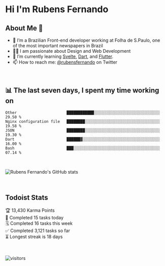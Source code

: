 # Hi I'm Rubens Fernando

## About Me 🚀

- 🌱 I’m a Brazilian Front-end developer working at Folha de S.Paulo, one of the most important newspapers in Brazil
- 👨‍💻 I am passionate about Design and Web Development
- 📖 I’m currently learning [Svelte](https://svelte.dev/), [Dart](https://dart.dev/), and [Flutter](https://flutter.dev/).
- 📫 How to reach me: [@rubensfernando](https://twitter.com/rubensfernando) on Twitter

<br />

## 📊 The last seven days, I spent my time working on

<!--START_SECTION:waka-->
```text
Other                      ████████████░░░░░░░░░░░░░░░░░░░░░░░░░░░░░   29.50 % 
Nginx configuration file   ████████░░░░░░░░░░░░░░░░░░░░░░░░░░░░░░░░░   19.58 % 
JSON                       ████████░░░░░░░░░░░░░░░░░░░░░░░░░░░░░░░░░   19.30 % 
Dart                       ██████▓░░░░░░░░░░░░░░░░░░░░░░░░░░░░░░░░░░   16.00 % 
Bash                       ███░░░░░░░░░░░░░░░░░░░░░░░░░░░░░░░░░░░░░░   07.14 % 
```
<!--END_SECTION:waka-->

<br />

![Rubens Fernando's GitHub stats](https://github-readme-stats.vercel.app/api?username=rubensfernando&show_icons=true&hide_border=true)

<br />

## Todoist Stats

<!-- TODO-IST:START -->
🏆  13,430 Karma Points           
🌸  Completed 15 tasks today           
🗓  Completed 16 tasks this week           
✅  Completed 3,121 tasks so far           
⏳  Longest streak is 18 days
<!-- TODO-IST:END -->

<br>

![visitors](https://visitor-badge.laobi.icu/badge?page_id=rubensfernando.rubensfernando)
